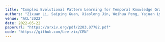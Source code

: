 ```yaml
---
title: "Complex Evolutional Pattern Learning for Temporal Knowledge Graph Reasoning"
authors: "Zixuan Li, Saiping Guan, Xiaolong Jin, Weihua Peng, Yajuan Lyu, Yong Zhu, **Long Bai**, Wei Li, Jiafeng Guo, Xueqi Cheng"
venue: "ACL'2022"
date: 2022-05-22
paperurl: "https://arxiv.org/pdf/2203.07782.pdf"
code: "https://github.com/Lee-zix/CEN"
---
```

